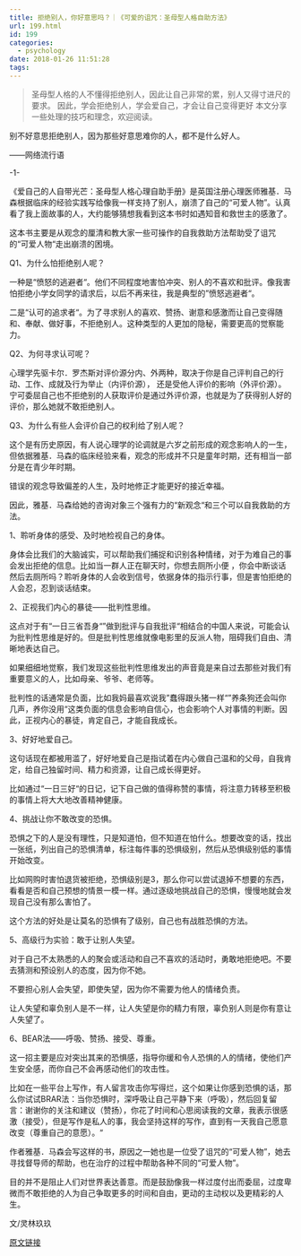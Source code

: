 ```yaml
---
title: 拒绝别人，你好意思吗？｜《可爱的诅咒：圣母型人格自助方法》
url: 199.html
id: 199
categories:
  - psychology
date: 2018-01-26 11:51:28
tags:
---
```

> 圣母型人格的人不懂得拒绝别人，因此让自己非常的累，别人又得寸进尺的要求。 因此，学会拒绝别人，学会爱自己，才会让自己变得更好 本文分享一些处理的技巧和理念，欢迎阅读。

别不好意思拒绝别人，因为那些好意思难你的人，都不是什么好人。

——网络流行语

-1-

《爱自己的人自带光芒：圣母型人格心理自助手册》是英国注册心理医师雅基．马森根据临床的经验实践写给像我一样支持了别人，崩溃了自己的“可爱人物”。认真看了我上面故事的人，大约能够猜想我看到这本书时如遇知音和救世主的感激了。

这本书主要是从观念的厘清和教大家一些可操作的自我救助方法帮助受了诅咒的“可爱人物“走出崩溃的困境。

Q1、为什么怕拒绝别人呢？

一种是“愤怒的逃避者“。他们不同程度地害怕冲突、别人的不喜欢和批评。像我害怕拒绝小学女同学的请求后，以后不再来往，我是典型的”愤怒逃避者“。

二是“认可的追求者“。为了寻求别人的喜欢、赞扬、谢意和感激而让自己变得随和、奉献、做好事，不拒绝别人。这种类型的人更加的隐秘，需要更高的觉察能力。

Q2、为何寻求认可呢？

心理学先驱卡尔．罗杰斯对评价源分内、外两种，取决于你是自己评判自己的行动、工作、成就及行为举止（内评价源）， 还是受他人评价的影响（外评价源）。宁可委屈自己也不拒绝别的人获取评价是通过外评价源，也就是为了获得别人好的评价，那么她就不敢拒绝别人。

Q3、为什么有些人会评价自己的权利给了别人呢？

这个是有历史原因，有人说心理学的论调就是六岁之前形成的观念影响人的一生，但依据雅基．马森的临床经验来看，观念的形成并不只是童年时期，还有相当一部分是在青少年时期。

错误的观念导致偏差的人生，及时地修正才能更好的接近幸福。

因此，雅基．马森给她的咨询对象三个强有力的“新观念“和三个可以自我救助的方法。

1、聆听身体的感受、及时地检视自己的身体。

身体会比我们的大脑诚实，可以帮助我们捕捉和识别各种情绪，对于为难自己的事会发出拒绝的信息。比如当一群人正在聊天时，你想去厕所小便 ，你会中断谈话然后去厕所吗？聆听身体的人会收到信号，依据身体的指示行事，但是害怕拒绝的人会忍，忍到谈话结束。

2、正视我们内心的暴徒——批判性思维。

这点对于有“一日三省吾身“”做到批评与自我批评“相结合的中国人来说，可能会认为批判性思维是好的。但是批判性思维就像电影里的反派人物，阻碍我们自由、清晰地表达自己。

如果细细地觉察，我们发现这些批判性思维发出的声音竟是来自过去那些对我们有重要意义的人，比如母亲、爷爷、老师等。

批判性的话通常是负面，比如我妈最喜欢说我”蠢得跟头猪一样“”养条狗还会叫你几声，养你没用“这类负面的信息会影响自信心，也会影响个人对事情的判断。因此，正视内心的暴徒，肯定自己，才能自我成长。

3、好好地爱自己。

这句话现在都被用滥了，好好地爱自己是指试着在内心做自己温和的父母，自我肯定，给自己独留时间、精力和资源，让自己成长得更好。

比如通过“一日三好“的日记，记下自己做的值得称赞的事情，将注意力转移至积极的事情上将大大地改善精神健康。

4、挑战让你不敢改变的恐惧。

恐惧之下的人是没有理性，只是知道怕，但不知道在怕什么。想要改变的话，找出一张纸，列出自己的恐惧清单，标注每件事的恐惧级别，然后从恐惧级别低的事情开始改变。

比如网购时害怕退货被拒绝，恐惧级别是3，那么你可以尝试退掉不想要的东西，看看是否和自己预想的情景一模一样。通过逐级地挑战自己的恐惧，慢慢地就会发现自己没有那么害怕了。

这个方法的好处是让莫名的恐惧有了级别，自己也有战胜恐惧的方法。

5、高级行为实验：敢于让别人失望。

对于自己不太熟悉的人的聚会或活动和自己不喜欢的活动时，勇敢地拒绝吧。不要去猜测和预设别人的态度，因为你不她。

不要担心别人会失望，即使失望，因为你不需要为他人的情绪负责。

让人失望和辜负别人是不一样，让人失望是你的精力有限，辜负别人则是你有意让人失望了。

6、BEAR法——呼吸、赞扬、接受、尊重。

这一招主要是应对突出其来的恐惧感，指导你缓和令人恐惧的人的情绪，使他们产生安全感，而你自己不会再感动他们的攻击性。

比如在一些平台上写作，有人留言攻击你写得烂，这个如果让你感到恐惧的话，那么你试试BRAR法：当你恐惧时，深呼吸让自己平静下来（呼吸），然后回复留言：谢谢你的关注和建议（赞扬），你花了时间和心思阅读我的文章，我表示很感激（接受），但是写作是私人的事，我会坚持这样的写作，直到有一天我自己愿意改变（尊重自己的意愿）。“

作者雅基．马森会写这样的书，原因之一她也是一位受了诅咒的“可爱人物”，她去寻找督导师的帮助，也在治疗的过程中帮助各种不同的“可爱人物”。

目的并不是阻止人们对世界表达善意。而是鼓励像我一样过度付出而委屈，过度卑微而不敢拒绝的人为自己争取更多的时间和自由，更动的主动权以及更精彩的人生。

文/灵林玖玖

[原文链接](https://baike.baidu.com/tashuo/browse/content?id=1740794e3cd470704de2f22a)
